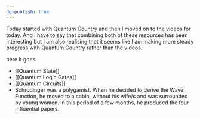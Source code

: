 ```yaml
---
dg-publish: true
---
```

Today started with Quantum Country and then I moved on to the videos for today. And I have to say that combining both of these resources has been interesting but I am also realising that it seems like I am making more steady progress with Quantum Country rather than the videos.


here it goes 
- [[Quantum State]] 
- [[Quantum Logic Gates]]
- [[Quantum Circuits]]
- Schrodinger was a polygamist. When he decided to derive the Wave Function, he moved to a cabin, without his wife/s and was surrounded by young women. In this period of a few months, he produced the four influential papers. 